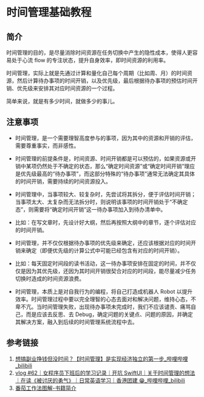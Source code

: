 # 时间管理基础教程

## 简介

时间管理的目的，是尽量消除时间资源在任务切换中产生的隐性成本，使得人更容易处于心流 flow 的专注状态，提升自身效率，即时间资源的利用率。

时间管理，实际上就是先通过计算和量化自己每个周期（比如周、月）的时间资源，然后计算待办事项的时间开销，以及优先级，最后根据待办事项的预估时间开销、优先级来安排其对应时间资源的一个过程。

简单来说，就是有多少时间，就做多少的事儿。

## 注意事项

- 时间管理，是一个需要理智高度参与的事项，因为其中的资源和开销的评估，需要尊重事实，而非感性。

- 时间管理的前提条件是，时间资源、时间开销都是可以预估的，如果资源或开销中某项仍然处于不确定的状态，那么“确定时间资源”或“确定时间开销”理应是优先级最高的“待办事项”，而这部分特殊的“待办事项”通常无法确定其具体的时间开销，需要持续的时间资源投入。

- 时间管理中，当事项较大、较复杂时，先尝试将其拆分，便于评估时间开销；当事项太大、太复杂而无法拆分时，则说明该事项的时间开销处于“不确定态”，则需要将“确定时间开销”这一待办事项加入到待办清单中。
- 比如：在写文章时，先设计好大纲，然后再按照大纲中的章节，逐个评估对应的时间开销。

- 时间管理，并不仅仅根据待办事项的优先级来确定，还应该根据对应的时间开销来确定（即便优先级的计算公式中可能已经包含有对应的时间开销）。
- 比如：每天固定时间段的读书活动，这一待办事项安排在固定的时间，并不仅仅是因为其优先级，还因为其时间开销很契合对应的时间段，能尽量减少任务切换时造成的时间资源浪费。

- 时间管理，本质上是对自我行为的编程，将自己打造成机器人 Robot 以提升效率。时间管理过程中要以完全理智的心态去面对和解决问题，维持心态，不卑不亢。当时间管理失败，出现待办事项未完成时，我们不应该谴责、痛骂自己，而是应该去反思、去 Debug，确定问题的关键点、问题的原因，并确定其解决方案，融入到后续的时间管理系统流程中去。

## 参考链接

1. [想搞副业挣钱但没时间？【时间管理】是实现经济独立的第一步\_哔哩哔哩\_bilibili](https://www.bilibili.com/video/BV17E421w7D9)
2. [vlog #62｜女程序员下班后的学习记录｜开坑 SwiftUI｜关于时间管理的想法｜在读《被讨厌的勇气》｜日常英语学习｜香港团建 😁\_哔哩哔哩\_bilibili](https://www.bilibili.com/video/BV1nE421N77f)
3. [番茄工作法图解-书籍简介](learning/reading/《番茄工作法图解》/番茄工作法图解-书籍简介.md)